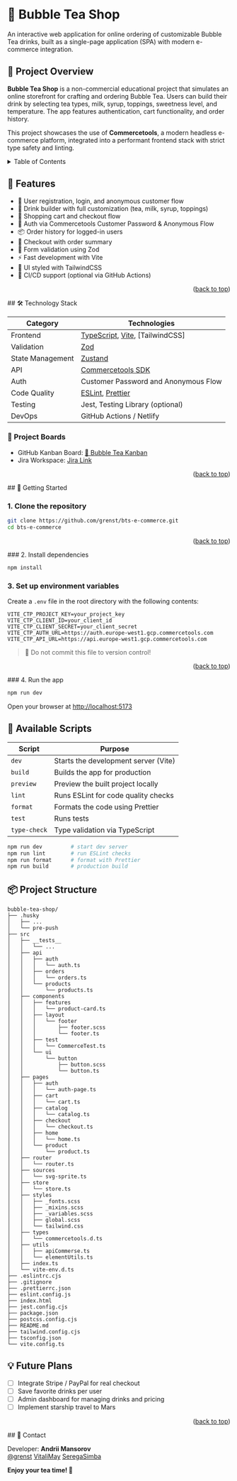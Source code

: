 <a name="readme-top"></a>
# 🧋 Bubble Tea Shop

An interactive web application for online ordering of customizable Bubble Tea drinks, built as a single-page application (SPA) with modern e-commerce integration.
<a name="about-the-project"></a>
## 📌 Project Overview

**Bubble Tea Shop** is a non-commercial educational project that simulates an online storefront for crafting and ordering Bubble Tea. Users can build their drink by selecting tea types, milk, syrup, toppings, sweetness level, and temperature. The app features authentication, cart functionality, and order history.

This project showcases the use of **Commercetools**, a modern headless e-commerce platform, integrated into a performant frontend stack with strict type safety and linting.

<!-- TABLE OF CONTENTS -->
<details>
  <summary>Table of Contents</summary>
  <ol>
    <li>
      <a href="#about-the-project">About The Project</a>
      <ul>
        <li><a href="#technology-stack">Technology stack</a></li>
      </ul>
    </li>
    <li>
      <a href="#getting-started">Getting Started</a>
      <ul>
       <li><a href="#installation">Installation</a></li>
      </ul>
    </li>
    <li><a href="#usage">Usage</a></li>
    <li><a href="#contacts">Contributing</a></li>
  </ol>
</details>

## 🎯 Features

- 👤 User registration, login, and anonymous customer flow
- 🧋 Drink builder with full customization (tea, milk, syrup, toppings)
- 🛒 Shopping cart and checkout flow
- 🔐 Auth via Commercetools Customer Password & Anonymous Flow
- 📦 Order history for logged-in users
- 🧾 Checkout with order summary
- 🧪 Form validation using Zod
- ⚡ Fast development with Vite
- 🎨 UI styled with TailwindCSS
- 🔄 CI/CD support (optional via GitHub Actions)

<a name="technology-stack"></a>
<p align="right">(<a href="#readme-top">back to top</a>)</p>
## 🛠️ Technology Stack

| Category         | Technologies                              |
|------------------|--------------------------------------------|
| Frontend         | [TypeScript](https://www.typescriptlang.org), [Vite](https://vitejs.dev/), [TailwindCSS]             |
| Validation       | [Zod](https://zod.dev/)                    |
| State Management | [Zustand](https://docs.pmnd.rs/zustand/getting-started/introduction)         |
| API              | [Commercetools SDK](https://docs.commercetools.com/) |
| Auth             | Customer Password and Anonymous Flow       |
| Code Quality     | [ESLint](https://eslint.org/), [Prettier](https://prettier.io/)                           |
| Testing          | Jest, Testing Library (optional)           |
| DevOps           | GitHub Actions / Netlify                   |


### 📁 Project Boards

- GitHub Kanban Board: [🧃 Bubble Tea Kanban](https://github.com/users/grenst/projects/3)
- Jira Workspace: [Jira Link](https://besttorezss.atlassian.net/jira/software/projects/TRIK/boards/2)

<a name="getting-started"></a>
<p align="right">(<a href="#readme-top">back to top</a>)</p>
## 🚀 Getting Started

### 1. Clone the repository

```bash
git clone https://github.com/grenst/bts-e-commerce.git
cd bts-e-commerce
```

<a name="installation"></a>
<p align="right">(<a href="#readme-top">back to top</a>)</p>
### 2. Install dependencies

```bash
npm install
```

### 3. Set up environment variables

Create a `.env` file in the root directory with the following contents:

```env
VITE_CTP_PROJECT_KEY=your_project_key
VITE_CTP_CLIENT_ID=your_client_id
VITE_CTP_CLIENT_SECRET=your_client_secret
VITE_CTP_AUTH_URL=https://auth.europe-west1.gcp.commercetools.com
VITE_CTP_API_URL=https://api.europe-west1.gcp.commercetools.com
```

> 🔐 Do not commit this file to version control!

<a name="usage"></a>
<p align="right">(<a href="#readme-top">back to top</a>)</p>
### 4. Run the app

```bash
npm run dev
```

Open your browser at [http://localhost:5173](http://localhost:5173)

## 📜 Available Scripts

| Script           | Purpose                                     |
|------------------|---------------------------------------------|
| `dev`            | Starts the development server (Vite)        |
| `build`          | Builds the app for production               |
| `preview`        | Preview the built project locally           |
| `lint`           | Runs ESLint for code quality checks         |
| `format`         | Formats the code using Prettier             |
| `test`           | Runs tests                                  |
| `type-check`     | Type validation via TypeScript              |

```bash
npm run dev         # start dev server
npm run lint        # run ESLint checks
npm run format      # format with Prettier
npm run build       # production build
```

## 📦 Project Structure

```
bubble-tea-shop/
├── .husky
│   ├── ...
│   └── pre-push
├── src
│   ├── __tests__
│   │   └── ...
│   ├── api
│   │   ├── auth
│   │   │   └── auth.ts
│   │   ├── orders
│   │   │   └── orders.ts
│   │   └── products
│   │       └── products.ts
│   ├── components
│   │   ├── features
│   │   │   └── product-card.ts
│   │   ├── layout
│   │   │   └── footer
│   │   │       ├── footer.scss
│   │   │       └── footer.ts
│   │   ├── test
│   │   │   └── CommerceTest.ts
│   │   └── ui
│   │       └── button
│   │           ├── button.scss
│   │           └── button.ts
│   ├── pages
│   │   ├── auth
│   │   │   └── auth-page.ts
│   │   ├── cart
│   │   │   └── cart.ts
│   │   ├── catalog
│   │   │   └── сatalog.ts
│   │   ├── checkout
│   │   │   └── checkout.ts
│   │   ├── home
│   │   │   └── home.ts
│   │   └── product
│   │       └── product.ts
│   ├── router
│   │   └── router.ts
│   ├── sources
│   │   └── svg-sprite.ts
│   ├── store
│   │   └── store.ts
│   ├── styles
│   │   ├── _fonts.scss
│   │   ├── _mixins.scss
│   │   ├── _variables.scss
│   │   ├── global.scss
│   │   └── tailwind.css
│   ├── types
│   │   └── commercetools.d.ts
│   ├── utils
│   │   ├── apiCommerse.ts
│   │   └── elementUtils.ts
│   ├── index.ts
│   └── vite-env.d.ts
├── .eslintrc.cjs
├── .gitignore
├── .prettierrc.json
├── eslint.config.js
├── index.html
├── jest.config.cjs
├── package.json
├── postcss.config.cjs
├── README.md
├── tailwind.config.cjs
├── tsconfig.json
└── vite.config.ts
```

## 💡 Future Plans

- [ ] Integrate Stripe / PayPal for real checkout
- [ ] Save favorite drinks per user
- [ ] Admin dashboard for managing drinks and pricing
- [ ] Implement starship travel to Mars

<a name="contacts"></a>
<p align="right">(<a href="#readme-top">back to top</a>)</p>
## 📧 Contact

Developer: **Andrii Mansorov**  
[@grenst](https://github.com/grenst)
[VitaliMay](https://github.com/VitaliMay)
[SeregaSimba](https://github.com/SeregaSimba)


**Enjoy your tea time! 🧋**
